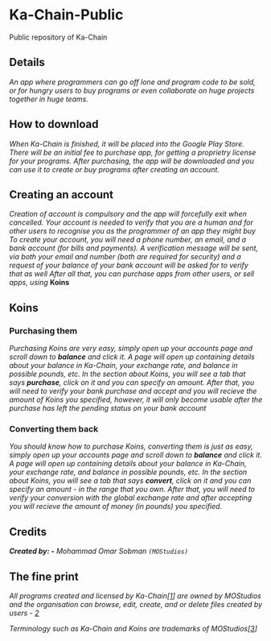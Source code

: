# Ka-Chain-Public
Public repository of Ka-Chain

## Details

*An app where programmers can go off lone and program code to be sold,*
*or for hungry users to buy programs or even collaborate on huge projects*
*together in huge teams.*

## How to download

*When Ka-Chain is finished, it will be placed into the Google Play Store.*
*There will be an initial fee to purchase app, for getting a proprietry*
*license for your programs. After purchasing, the app will be downloaded*
*and you can use it to create or buy programs after creating an account.*

## Creating an account

*Creation of account is compulsory and the app will forcefully exit when*
*cancelled. Your account is needed to verify that you are a human and for*
*other users to recognise you as the programmer of an app they might buy*
*To create your account, you will need a phone number, an email, and a bank*
*account (for bills and payments). A verification message will be sent, via*
*both your email and number (both are required for security) and a request of*
*your balance of your bank account will be asked for to verify that as well*
*After all that, you can purchase apps from other users, or sell apps, using*
**Koins**

## Koins

### Purchasing them

*Purchasing Koins are very easy, simply open up your accounts page and*
*scroll down to **balance** and click it. A page will open up containing*
*details about your balance in Ka-Chain, your exchange rate, and balance*
*in possible pounds, etc. In the section about Koins, you will see a tab*
*that says **purchase**, click on it and you can specify an amount. After*
*that, you will need to verify your bank purchase and accept and you will*
*recieve the amount of Koins you specified, however, it will only become*
*usable after the purchase has left the pending status on your bank account*

### Converting them back

*You should know how to purchase Koins, converting them is just as easy,*
*simply open up your accounts page and scroll down to **balance** and click*
*it. A page will open up containing details about your balance in Ka-Chain,*
*your exchange rate, and balance in possible pounds, etc. In the section about*
*Koins, you will see a tab that says **convert**, click on it and you can*
*specify an amount - in the range that you own. After that, you will need to*
*verify your conversion with the global exchange rate and after accepting*
*you will recieve the amount of money (in pounds) you specified.*

## Credits
***Created by: -** Mohammad Omar Sobman `(MOStudios)`*

## The fine print

*All programs created and licensed by Ka-Chain[[1](COPYRIGHT)] are owned*
*by MOStudios and the organisation can browse, edit, create, and or delete*
*files created by users - [2](COPYRIGHT)*

*Terminology such as Ka-Chain and Koins are trademarks of MOStudios[[3](COPYRIGHT)]*

